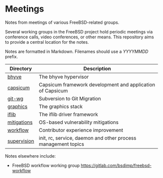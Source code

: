 # Meetings
Notes from meetings of various FreeBSD-related groups.

Several working groups in the FreeBSD project hold periodic meetings via
conference calls, video conferences, or other means. This repository
aims to provide a central location for the notes.

Notes are formatted in Markdown.  Filenames should use a
*YYYYMMDD* prefix.

Directory | Description
--- | ---
[bhyve](https://github.com/freebsd/meetings/tree/master/bhyve) | The bhyve hypervisor
[capsicum](https://github.com/freebsd/meetings/tree/master/capsicum) | Capsicum framework development and application of Capsicum
[git-wg](https://github.com/freebsd/meetings/tree/master/git-wg) | Subversion to Git Migration
[graphics](https://github.com/freebsd/meetings/tree/master/graphics) | The graphics stack
[iflib](https://github.com/freebsd/meetings/tree/master/iflib) | The iflib driver framework
[mitigations](https://github.com/freebsd/meetings/tree/master/mitigations) | OS-based vulnerability mitigations
[workflow](https://github.com/freebsd/meetings/tree/master/workflow)    | Contributor experience improvement
[supervision](https://github.com/freebsd/meetings/tree/master/supervision)   | init, rc, service, daemon and other process management topics

Notes elsewhere include:

* FreeBSD workflow working group https://gitlab.com/bsdimp/freebsd-workflow

